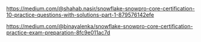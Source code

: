 https://medium.com/@shahab.nasir/snowflake-snowpro-core-certification-10-practice-questions-with-solutions-part-1-879576142efe

https://medium.com/@binayalenka/snowflake-snowpro-core-certification-practice-exam-preparation-8fc9e011ac7d
